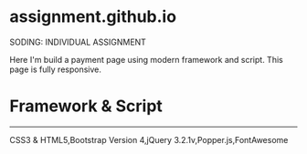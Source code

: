 # assignment.github.io

SODING: INDIVIDUAL ASSIGNMENT

Here I'm build a payment page using modern framework and script. This page is fully responsive.

# Framework  & Script
-----------------------------
CSS3 & HTML5,Bootstrap Version 4,jQuery 3.2.1v,Popper.js,FontAwesome



